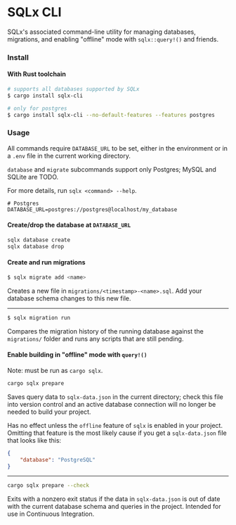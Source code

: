 # SQLx CLI

SQLx's associated command-line utility for managing databases, migrations, and enabling "offline"
mode with `sqlx::query!()` and friends.

### Install

#### With Rust toolchain

```bash
# supports all databases supported by SQLx
$ cargo install sqlx-cli

# only for postgres
$ cargo install sqlx-cli --no-default-features --features postgres
```

### Usage

All commands require `DATABASE_URL` to be set, either in the environment or in a `.env` file
in the current working directory.

`database` and `migrate` subcommands support only Postgres; MySQL and SQLite are TODO.

For more details, run `sqlx <command> --help`.

```dotenv
# Postgres
DATABASE_URL=postgres://postgres@localhost/my_database
```

#### Create/drop the database at `DATABASE_URL`

```bash
sqlx database create
sqlx database drop
```

#### Create and run migrations

```bash
$ sqlx migrate add <name>
```
Creates a new file in `migrations/<timestamp>-<name>.sql`. Add your database schema changes to
this new file.

---
```bash
$ sqlx migration run
```
Compares the migration history of the running database against the `migrations/` folder and runs
any scripts that are still pending.

#### Enable building in "offline" mode with `query!()` 
Note: must be run as `cargo sqlx`.

```bash
cargo sqlx prepare
```
Saves query data to `sqlx-data.json` in the current directory; check this file into version control
and an active database connection will no longer be needed to build your project.

Has no effect unless the `offline` feature of `sqlx` is enabled in your project. Omitting that feature is the most likely cause if you get a `sqlx-data.json` file that looks like this:

```json
{
    "database": "PostgreSQL"
}
```

----
```bash
cargo sqlx prepare --check
```
Exits with a nonzero exit status if the data in `sqlx-data.json` is out of date with the current
database schema and queries in the project. Intended for use in Continuous Integration.
